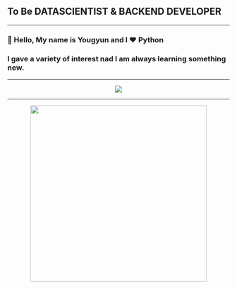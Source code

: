 ## To Be DATASCIENTIST & BACKEND DEVELOPER

<hr>


### :wave: Hello, My name is Yougyun and I :heart: **Python**

### I gave a variety of interest nad I am always learning something new.


<hr>

    
  <p align = "center">
    <img src="https://github-readme-stats.vercel.app/api?username=fightnyy&show_icons=true"/>
   <p>


<hr>

    
<p align = "center">
    <img src="https://wakatime.com/share/@a8631d72-fc52-4b07-ac58-dbf819ad8f1f/f13c143a-eabe-4d8b-9324-e8528c5bd78f.svg" height="400"/>
<p>


 
